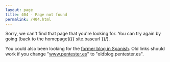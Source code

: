 ```yaml
---
layout: page
title: 404 - Page not found
permalink: /404.html
---
```


Sorry, we can't find that page that you're looking for. You can try again by going [back to the homepage]({{ site.baseurl }}/).

You could also been looking for the [former blog in Spanish](https://oldblog.pentester.es). Old links should work if you change "www.pentester.es" to "oldblog.pentester.es".